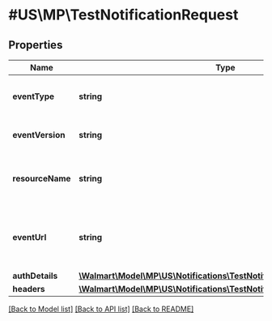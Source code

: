 # #US\MP\TestNotificationRequest

## Properties

Name | Type | Description | Notes
------------ | ------------- | ------------- | -------------
**eventType** | **string** | Event that you want to subscribe to |
**eventVersion** | **string** | Version of the specific event type |
**resourceName** | **string** | Functional category that event type is mapped to. |
**eventUrl** | **string** | Destination URL where notification will be received by seller |
**authDetails** | [**\Walmart\Model\MP\US\Notifications\TestNotificationRequestAuthDetails**](TestNotificationRequestAuthDetails.md) |  | [optional]
**headers** | [**\Walmart\Model\MP\US\Notifications\TestNotificationRequestHeaders**](TestNotificationRequestHeaders.md) |  | [optional]


[[Back to Model list]](../) [[Back to API list]](../../Api/US/MP) [[Back to README]](../../README.md)
